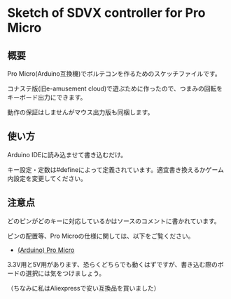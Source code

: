 # Sketch of SDVX controller for Pro Micro

## 概要
Pro Micro(Arduino互換機)でボルテコンを作るためのスケッチファイルです。

コナステ版(旧e-amusement cloud)で遊ぶために作ったので、つまみの回転をキーボード出力にできます。

動作の保証はしませんがマウス出力版も同梱します。

## 使い方
Arduino IDEに読み込ませて書き込むだけ。

キー設定・定数は#defineによって定義されています。適宜書き換えるかゲーム内設定を変更してください。

## 注意点
どのピンがどのキーに対応しているかはソースのコメントに書かれています。

ピンの配置等、Pro Microの仕様に関しては、以下をご覧ください。
- [(Arduino) Pro Micro](https://ht-deko.com/arduino/promicro.html)

3.3V用と5V用があります、恐らくどちらでも動くはずですが、書き込む際のボードの選択には気をつけましょう。

（ちなみに私はAliexpressで安い互換品を買いました）
